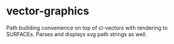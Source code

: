 # vector-graphics
Path builiding convenience on top of cl-vectors with rendering to SURFACEs.  Parses and displays svg path strings as well.
